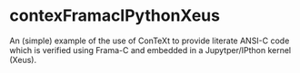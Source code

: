 # contexFramacIPythonXeus
An (simple) example of the use of ConTeXt to provide literate ANSI-C code which is verified using Frama-C and embedded in a Jupytper/IPthon kernel (Xeus).
